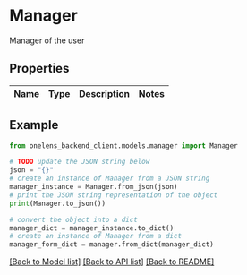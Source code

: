 # Manager

Manager of the user

## Properties

Name | Type | Description | Notes
------------ | ------------- | ------------- | -------------

## Example

```python
from onelens_backend_client.models.manager import Manager

# TODO update the JSON string below
json = "{}"
# create an instance of Manager from a JSON string
manager_instance = Manager.from_json(json)
# print the JSON string representation of the object
print(Manager.to_json())

# convert the object into a dict
manager_dict = manager_instance.to_dict()
# create an instance of Manager from a dict
manager_form_dict = manager.from_dict(manager_dict)
```
[[Back to Model list]](../README.md#documentation-for-models) [[Back to API list]](../README.md#documentation-for-api-endpoints) [[Back to README]](../README.md)


